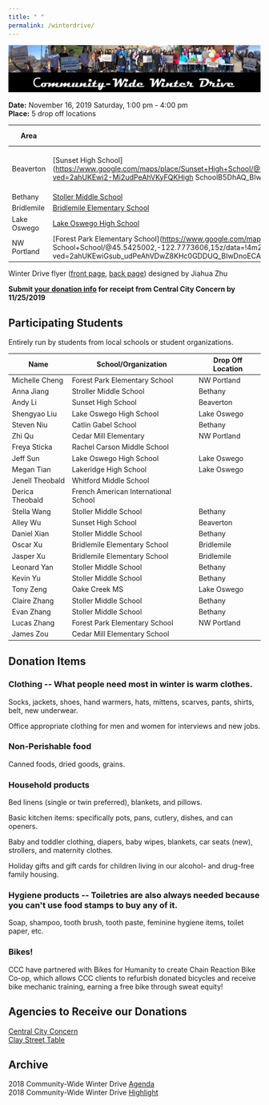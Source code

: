 ```yaml
---
title: " "
permalink: /winterdrive/
---
```

<p><img src="/assets/images/activities/winterdrive1.jpg"></p>  

**Date:** November 16, 2019 Saturday, 1:00 pm - 4:00 pm  
**Place:** 5 drop off locations  

| Area | School | Spot if Specified |
| --- | --- | --- |
| Beaverton | [Sunset High School](https://www.google.com/maps/place/Sunset+High+School/@45.5281211,-122.8205103,15z/data=!4m2!3m1!1s0x0:0xee13c5fd283ea1a8?ved=2ahUKEwj2-Mi2udPeAhVKyFQKHigh SchoolB5DhAQ_BIwCnoECAUQCA) | Parking lot next to NW Cornell Rd|
| Bethany | [Stoller Middle School](https://www.google.com/maps/place/Stoller+Middle+School/@45.557277,-122.822358,15z/data=!4m2!3m1!1s0x0:0x8ed51b34f0447f22?ved=2ahUKEwj43-zdudPeAhVO7VQKHe5DBqkQ_BIwD3oECAYQCA) | |
| Bridlemile | [Bridlemile Elementary School](https://www.google.com/maps/place/Bridlemile+Elementary+School/@45.4938972,-122.7394808,15z/data=!4m5!3m4!1s0x0:0x8fddf0e8820345a8!8m2!3d45.49172!4d-122.7242933) | |
| Lake Oswego | [Lake Oswego High School](https://www.google.com/maps/place/Lake+Oswego+Senior+High+School/@45.4275204,-122.7024808,15z/data=!4m5!3m4!1s0x0:0xca28633b2e16a0ea!8m2!3d45.4275204!4d-122.7024808) | |
| NW Portland | [Forest Park Elementary School](https://www.google.com/maps/place/Forest+Park+Elementary School+School/@45.5425002,-122.7773606,15z/data=!4m2!3m1!1s0x0:0x539640c237e4d9fb?ved=2ahUKEwiGsub_udPeAhVDwZ8KHc0GDDUQ_BIwDnoECAYQCA) | |

Winter Drive flyer ([front page](/assets/images/activities/2018_winter_drive_front.jpg), [back page](/assets/images/activities/2018_winter_drive_back.jpg)) designed by Jiahua Zhu

**Submit [your donation info](https://docs.google.com/forms/d/e/1FAIpQLSct78I3RXGklzBKVtcKeG8pKZFn7iVZHex3PP3HI6wuI1JdJg/viewform?vc=0&c=0&w=1) for receipt from Central City Concern by 11/25/2019**

## Participating Students

Entirely run by students from local schools or student organizations.

| Name | School/Organization | Drop Off Location |
| --- | --- | --- |
| Michelle Cheng | Forest Park Elementary School | NW Portland |
| Anna Jiang | Stroller Middle School | Bethany |
| Andy Li | Sunset High School | Beaverton |
| Shengyao Liu | Lake Oswego High School | Lake Oswego |
| Steven Niu | Catlin Gabel School | Bethany |
| Zhi Qu | Cedar Mill Elementary | NW Portland |
| Freya Sticka | Rachel Carson Middle School | |
| Jeff Sun | Lake Oswego High School | Lake Oswego |
| Megan Tian | Lakeridge High School | Lake Oswego |
| Jenell Theobald | Whitford Middle School | |
| Derica Theobald | French American International School | |
| Stella Wang | Stoller Middle School | Bethany |
| Alley Wu | Sunset High School | Beaverton |
| Daniel Xian | Stoller Middle School | Bethany |
| Oscar Xu | Bridlemile Elementary School | Bridlemile |
| Jasper Xu | Bridlemile Elementary School | Bridlemile |
| Leonard Yan | Stoller Middle School | Bethany |
| Kevin Yu | Stoller Middle School | Bethany |
| Tony Zeng | Oake Creek MS| Lake Oswego |
| Claire Zhang | Stoller Middle School | Bethany |
| Evan Zhang | Stoller Middle School | Bethany |
| Lucas Zhang | Forest Park Elementary School | NW Portland |
| James Zou | Cedar Mill Elementary School | |

## Donation Items

### Clothing -- What people need most in winter is warm clothes.

Socks, jackets, shoes, hand warmers, hats, mittens, scarves, pants, shirts, belt, new underwear.

Office appropriate clothing for men and women for interviews and new jobs.

### Non-Perishable food

Canned foods, dried goods, grains.

### Household products

Bed linens (single or twin preferred), blankets, and pillows.

Basic kitchen items: specifically pots, pans, cutlery, dishes, and can openers.

Baby and toddler clothing, diapers, baby wipes, blankets, car seats (new), strollers, and maternity clothes.

Holiday gifts and gift cards for children living in our alcohol- and drug-free family housing.

### Hygiene products -- Toiletries are also always needed because you can't use food stamps to buy any of it.

Soap, shampoo, tooth brush, tooth paste, feminine hygiene items, toilet paper, etc.

### Bikes!

CCC have partnered with Bikes for Humanity to create Chain Reaction Bike Co-op, which allows CCC clients to refurbish donated bicycles and receive bike mechanic training, earning a free bike through sweat equity!

## Agencies to Receive our Donations

[Central City Concern](http://www.centralcityconcern.org/)  
[Clay Street Table](http://claystreettable.org/)  

## Archive

2018 Community-Wide Winter Drive [Agenda](/assets/pdf/community-winter-drive-2018.pdf)  
2018 Community-Wide Winter Drive [Highlight](http://pdxchinese.org/winter-drive-2018/)  
